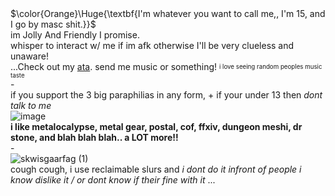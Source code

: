# 
<br> $\color{Orange}\Huge{\textbf{I'm whatever you want to call me,, I'm 15, and I go by masc shit.}}$
<br> im Jolly And Friendly I promise. 
<br> whisper to interact w/ me if im afk otherwise I'll be very clueless and unaware!
<br> ...Check out my [ata](https://clickclique.atabook.org/). send me music or something! <sup><sub> i love seeing random peoples music taste </sub></sup>
<br> -
<br> if you support the 3 big paraphilias in any form, + if your under 13 then *dont talk to me*
<br> ![image](https://github.com/user-attachments/assets/9e618cbd-56e7-4f79-8a80-900242f36b86)
<br> **i like metalocalypse, metal gear, postal, cof, ffxiv, dungeon meshi, dr stone, and blah blah blah.. a LOT more!!**
<br> -
<br>![skwisgaarfag (1)](https://github.com/user-attachments/assets/3af67dbb-2f21-456f-a059-e81b49bb82c6)
<br> cough cough, i use reclaimable slurs and *i dont do it infront of people i know dislike it / or dont know if their fine with it* ...
